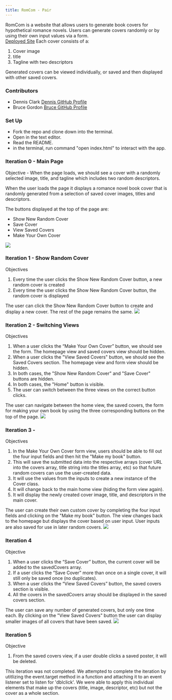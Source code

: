 ```yaml
---
title: RomCom - Pair
---
```

RomCom is a website that allows users to generate book covers for hypothetical romance novels.  Users can generate covers randomly or by using their own input values via a form.  
[Deployed Site](https://dennclark.github.io/romcom/)
Each cover consists of a:
1. Cover image
2. title
3. Tagline with two descriptors

Generated covers can be viewed individually, or saved and then displayed with other saved covers.

### Contributors
* Dennis Clark [Dennis GitHub Profile](https://github.com/DennClark)
* Bruce Gordon [Bruce GitHub Profile](https://github.com/bruce-gordon)

### Set Up

* Fork the repo and clone down into the terminal.
* Open in the text editor.
* Read the README.
* in the terminal, run command "open index.html" to interact with the app.

### Iteration 0 - Main Page
Objective - When the page loads, we should see a cover with a randomly selected image, title, and tagline which includes two random descriptors.

When the user loads the page it displays a romance novel book cover that is randomly generated from a selection of saved cover images, titles and descriptors.

The buttons displayed at the top of the page are:
* Show New Random Cover
* Save Cover
* View Saved Covers
* Make Your Own Cover

![](https://media.giphy.com/media/L4TOjMLhDbq8ZJkkDz/giphy.gif)
### Iteration 1 - Show Random Cover
Objectives
1. Every time the user clicks the Show New Random Cover button, a new random cover is created
2. Every time the user clicks the Show New Random Cover button, the random cover is displayed

The user can click the Show New Random Cover button to create and display a new cover.  The rest of the page remains the same.
![](https://media.giphy.com/media/Up8AfA5pyo4PBg28bV/giphy.gif)
### Iteration 2 - Switching Views
Objectives
1. When a user clicks the “Make Your Own Cover” button, we should see the form.  The homepage view and saved covers view should be hidden.
2. When a user clicks the "View Saved Covers" button, we should see the Saved Covers section. The homepage view and form view should be hidden.
3. In both cases, the "Show New Random Cover" and "Save Cover" buttons are hidden.
4. In both cases, the "Home" button is visible.
5. The user can switch between the three views on the correct button clicks.

The user can navigate between the home view, the saved covers, the form for making your own book by using the three corresponding buttons on the top of the page.
![](https://media.giphy.com/media/hR16V8g0EJX570ZCm4/giphy.gif)
### Iteration 3 -
Objectives
1. In the Make Your Own Cover form view, users should be able to fill out the four input fields and then hit the "Make my book" button.
2. This will save the submitted data into the respective arrays (cover URL into the covers array, title string into the titles array, etc) so that future random covers can use the user-created data.
3. It will use the values from the inputs to create a new instance of the Cover class.
4. It will change back to the main home view (hiding the form view again).
5. It will display the newly created cover image, title, and descriptors in the main cover.

The user can create their own custom cover by completing the four input fields and clicking on the "Make my book" button.  The view changes back to the homepage but displays the cover based on user input.  User inputs are also saved for use in later random covers.
![](https://media.giphy.com/media/ThqHyM0DGV9gy90oEG/giphy.gif)
### Iteration 4
Objective
1. When a user clicks the “Save Cover” button, the current cover will be added to the savedCovers array.
2. If a user clicks the “Save Cover” more than once on a single cover, it will still only be saved once (no duplicates).
3. When a user clicks the “View Saved Covers” button, the saved covers section is visible.
4. All the covers in the savedCovers array should be displayed in the saved covers section.

The user can save any number of generated covers, but only one time each.  By clicking on the "View Saved Covers" button the user can display smaller images of all covers that have been saved.
![](https://media.giphy.com/media/hQuKoU7OJX19nRLaik/giphy.gif)
### Iteration 5
Objective
1. From the saved covers view, if a user double clicks a saved poster, it will be deleted.

This iteration was not completed.  We attempted to complete the iteration by utitlizing the event.target method in a function and attaching it to an event listener set to listen for 'dblclick'.  We were able to apply this individual elements that make up the covers (title, image, descriptor, etc) but not the cover as a whole section.
